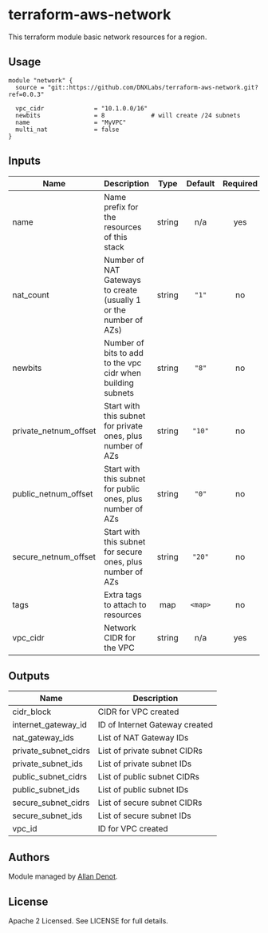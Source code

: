 # terraform-aws-network

This terraform module basic network resources for a region.

## Usage

```hcl
module "network" {
  source = "git::https://github.com/DNXLabs/terraform-aws-network.git?ref=0.0.3"

  vpc_cidr              = "10.1.0.0/16"
  newbits               = 8             # will create /24 subnets
  name                  = "MyVPC"
  multi_nat             = false
}
```

## Inputs

| Name | Description | Type | Default | Required |
|------|-------------|:----:|:-----:|:-----:|
| name | Name prefix for the resources of this stack | string | n/a | yes |
| nat\_count | Number of NAT Gateways to create (usually 1 or the number of AZs) | string | `"1"` | no |
| newbits | Number of bits to add to the vpc cidr when building subnets | string | `"8"` | no |
| private\_netnum\_offset | Start with this subnet for private ones, plus number of AZs | string | `"10"` | no |
| public\_netnum\_offset | Start with this subnet for public ones, plus number of AZs | string | `"0"` | no |
| secure\_netnum\_offset | Start with this subnet for secure ones, plus number of AZs | string | `"20"` | no |
| tags | Extra tags to attach to resources | map | `<map>` | no |
| vpc\_cidr | Network CIDR for the VPC | string | n/a | yes |

## Outputs

| Name | Description |
|------|-------------|
| cidr\_block | CIDR for VPC created |
| internet\_gateway\_id | ID of Internet Gateway created |
| nat\_gateway\_ids | List of NAT Gateway IDs |
| private\_subnet\_cidrs | List of private subnet CIDRs |
| private\_subnet\_ids | List of private subnet IDs |
| public\_subnet\_cidrs | List of public subnet CIDRs |
| public\_subnet\_ids | List of public subnet IDs |
| secure\_subnet\_cidrs | List of secure subnet CIDRs |
| secure\_subnet\_ids | List of secure subnet IDs |
| vpc\_id | ID for VPC created |

## Authors

Module managed by [Allan Denot](https://github.com/adenot).

## License

Apache 2 Licensed. See LICENSE for full details.
